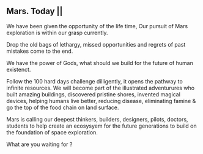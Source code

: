## Mars. Today ||

We have been given the opportunity of the life time, 
Our pursuit of Mars exploration is within our grasp currently.

Drop the old bags of lethargy, missed opportunities and regrets of past mistakes come to the end.

We have the power of Gods, what should we build for the future of human existenct. 

Follow the 100 hard days challenge dilligently, it opens the pathway to infinite resources. We will become part of the illustrated adventurures who built amazing buildings, discovered pristine shores, invented magical devices, helping humans live better, reducing disease, eliminating famine & go the top of the food chain on land surface.

Mars is calling our deepest thinkers, builders, designers, pilots, doctors, students to help create an ecosysyem for the future generations to build on the foundation of space exploration.

What are you waiting for ?